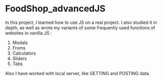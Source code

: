 # FoodShop_advancedJS
In this project, I learned how to use JS on a real project.
I also studied it in depth, as well as wrote my variants of some frequently used functions of websites in vanilla JS :
1. Modals
2. Froms
3. Calculators
4. Sliders
5. Tabs

Also I have worked with local server, like GETTING and POSTING data.
